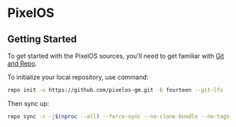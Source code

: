 # PixelOS

 Getting Started
---------------
To get started with the PixelOS sources, you'll need to get
familiar with [Git and Repo](https://source.android.com/setup/build/downloading).

 To initialize your local repository, use command:

```bash
repo init -u https://github.com/pixelos-gm.git -b fourteen --git-lfs
```

Then sync up:

```bash
repo sync -c -j$(nproc --all) --force-sync --no-clone-bundle --no-tags
```
